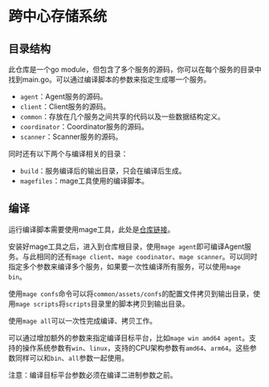 # 跨中心存储系统


## 目录结构
此仓库是一个go module，但包含了多个服务的源码，你可以在每个服务的目录中找到main.go。可以通过编译脚本的参数来指定生成哪一个服务。

- `agent`：Agent服务的源码。
- `client`：Client服务的源码。
- `common`：存放在几个服务之间共享的代码以及一些数据结构定义。
- `coordinator`：Coordinator服务的源码。
- `scanner`：Scanner服务的源码。

同时还有以下两个与编译相关的目录：
- `build`：服务编译后的输出目录，只会在编译后生成。
- `magefiles`：mage工具使用的编译脚本。

## 编译
运行编译脚本需要使用mage工具，此处是[仓库链接](https://github.com/magefile/mage)。

安装好mage工具之后，进入到仓库根目录，使用`mage agent`即可编译Agent服务。与此相同的还有`mage client`、`mage coodinator`、`mage scanner`。可以同时指定多个参数来编译多个服务，如果要一次性编译所有服务，可以使用`mage bin`。

使用`mage confs`命令可以将`common/assets/confs`的配置文件拷贝到输出目录，使用`mage scripts`将`scripts`目录里的脚本拷贝到输出目录。

使用`mage all`可以一次性完成编译、拷贝工作。

可以通过增加额外的参数来指定编译目标平台，比如`mage win amd64 agent`。支持的操作系统参数有`win`、`linux`，支持的CPU架构参数有`amd64`、`arm64`。这些参数同样可以和`bin`、`all`参数一起使用。

注意：编译目标平台参数必须在编译二进制参数之前。
